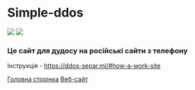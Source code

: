 # Simple-ddos

![](https://img.shields.io/github/repo-size/BogdanDevUA/simple-ddos)
![](https://img.shields.io/github/license/BogdanDevUA/simple-ddos)

### Це сайт для дудосу на російські сайти з телефону

Інструкція - <https://ddos-separ.ml/#how-a-work-site>

[Головна сторінка](index.html)
[Веб-сайт](https://ddos-separ.ml)
